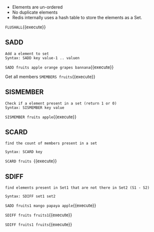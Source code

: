 - Elements are un-ordered
- No duplicate elements
- Redis internally uses a hash table to store the elements as a Set.


`FLUSHALL`{{execute}}

## SADD
```
Add a element to set
Syntax: SADD key value-1 .. valuen
```
`SADD fruits apple orange grapes bannana`{{execute}}

Get all members
`SMEMBERS fruits`{{execute}}


## SISMEMBER
```
Check if a element present in a set (return 1 or 0)
Syntax: SISMEMBER key value
```
`SISMEMBER fruits apple`{{execute}}


## SCARD 
```
find the count of members present in a set

Syntax: SCARD key
```
`SCARD fruits `{{execute}}

## SDIFF 
```
find elements present in Set1 that are not there in Set2 (S1 - S2)

Syntax: SDIFF set1 set2
```

`SADD fruits1 mango papaya apple`{{execute}}

`SDIFF fruits fruits1`{{execute}}

`SDIFF fruits1 fruits`{{execute}}